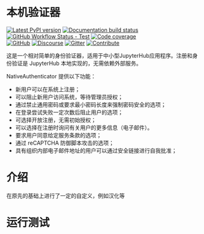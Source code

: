 # 本机验证器

[![Latest PyPI version](https://img.shields.io/pypi/v/jupyterhub-nativeauthenticator?logo=pypi&logoColor=white)](https://pypi.python.org/pypi/jupyterhub-nativeauthenticator)
[![Documentation build status](https://img.shields.io/readthedocs/native-authenticator?logo=read-the-docs&logoColor=white)](https://native-authenticator.readthedocs.org/en/latest/)
[![GitHub Workflow Status - Test](https://img.shields.io/github/workflow/status/jupyterhub/nativeauthenticator/Test?logo=github&label=tests)](https://github.com/jupyterhub/nativeauthenticator/actions)
[![Code coverage](https://img.shields.io/codecov/c/github/jupyterhub/nativeauthenticator.svg)](https://codecov.io/github/jupyterhub/nativeauthenticator)
<br>
[![GitHub](https://img.shields.io/badge/issue_tracking-github-blue?logo=github)](https://github.com/jupyterhub/nativeauthenticator/issues)
[![Discourse](https://img.shields.io/badge/help_forum-discourse-blue?logo=discourse)](https://discourse.jupyter.org/c/jupyterhub)
[![Gitter](https://img.shields.io/badge/social_chat-gitter-blue?logo=gitter)](https://gitter.im/jupyterhub/jupyterhub)
[![Contribute](https://img.shields.io/badge/I_want_to_contribute!-grey?logo=jupyter)](https://github.com/jupyterhub/nativeauthenticator/blob/master/CONTRIBUTING.md)

这是一个相对简单的身份验证器，适用于中小型JupyterHub应用程序。注册和身份验证是 JupyterHub 本地实现的，无需依赖外部服务。

NativeAuthenticator 提供以下功能：
- 新用户可以在系统上注册；
- 可以阻止新用户访问系统，等待管理员授权；
- 通过禁止通用密码或要求最小密码长度来强制密码安全的选项；
- 在登录尝试失败一定次数后阻止用户的选项；
- 可选择开放注册，无需初始授权；
- 可以选择在注册时询问有关用户的更多信息（电子邮件）。
- 要求用户同意给定服务条款的选项；
- 通过 reCAPTCHA 防御脚本攻击的选项；
- 具有组织内部电子邮件地址的用户可以通过安全链接进行自我批准；

# 介绍
在原先的基础上进行了一定的自定义，例如汉化等

# 运行测试

